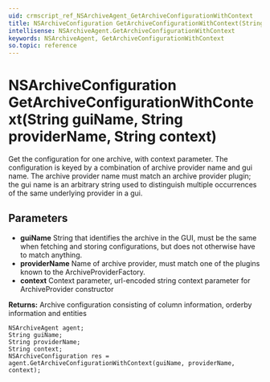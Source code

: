 ```yaml
---
uid: crmscript_ref_NSArchiveAgent_GetArchiveConfigurationWithContext
title: NSArchiveConfiguration GetArchiveConfigurationWithContext(String guiName, String providerName, String context)
intellisense: NSArchiveAgent.GetArchiveConfigurationWithContext
keywords: NSArchiveAgent, GetArchiveConfigurationWithContext
so.topic: reference
---
```


# NSArchiveConfiguration GetArchiveConfigurationWithContext(String guiName, String providerName, String context)

Get the configuration for one archive, with context parameter. The configuration is keyed by a combination of archive provider name and gui name. The archive provider name must match an archive provider plugin; the gui name is an arbitrary string used to distinguish multiple occurrences of the same underlying provider in a gui.

## Parameters

* **guiName** String that identifies the archive in the GUI, must be the same when fetching and storing configurations, but does not otherwise have to match anything.
* **providerName** Name of archive provider, must match one of the plugins known to the ArchiveProviderFactory.
* **context** Context parameter, url-encoded string context parameter for ArchiveProvider constructor

**Returns:** Archive configuration consisting of column information, orderby information and entities

```crmscript
NSArchiveAgent agent;
String guiName;
String providerName;
String context;
NSArchiveConfiguration res = agent.GetArchiveConfigurationWithContext(guiName, providerName, context);
```

